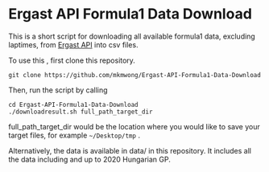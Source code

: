 # Ergast API Formula1 Data Download
This is a short script for downloading all available formula1 data, excluding laptimes, from [Ergast API](http://ergast.com/mrd/) into csv files.

To use this , first clone this repository.
```
git clone https://github.com/mkmwong/Ergast-API-Formula1-Data-Download
```
Then, run the script by calling 
```
cd Ergast-API-Formula1-Data-Download
./downloadresult.sh full_path_target_dir
```
full_path_target_dir would be the location where you would like to save your target files, for example `~/Desktop/tmp` .

Alternatively, the data is available in data/ in this repository. It includes all the data including and up to 2020 Hungarian GP.
